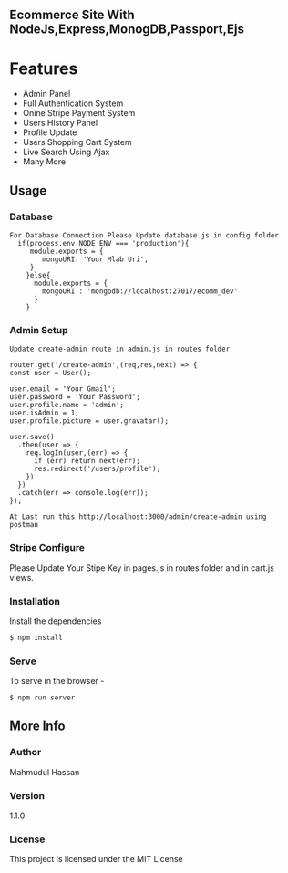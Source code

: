 ## Ecommerce Site With NodeJs,Express,MonogDB,Passport,Ejs


# Features
  * Admin Panel
  * Full Authentication System
  * Onine Stripe Payment System
  * Users History Panel
  * Profile Update
  * Users Shopping Cart System
  * Live Search Using Ajax
  * Many More




## Usage

   ### Database
    For Database Connection Please Update database.js in config folder
      if(process.env.NODE_ENV === 'production'){
         module.exports = {
            mongoURI: 'Your Mlab Uri',
         }
        }else{
          module.exports = {
            mongoURI : 'mongodb://localhost:27017/ecomm_dev'
          }
        }

  ### Admin Setup
    Update create-admin route in admin.js in routes folder

    router.get('/create-admin',(req,res,next) => {
    const user = User();

    user.email = 'Your Gmail';
    user.password = 'Your Password';
    user.profile.name = 'admin';
    user.isAdmin = 1;
    user.profile.picture = user.gravatar();

    user.save()
      .then(user => {
        req.logIn(user,(err) => {
          if (err) return next(err);
          res.redirect('/users/profile');
        })
      })
      .catch(err => console.log(err));
    });

    At Last run this http://localhost:3000/admin/create-admin using postman

  ### Stripe Configure
   Please Update Your Stipe Key in pages.js in routes folder and in cart.js views.


### Installation

Install the dependencies

```sh
$ npm install
```

### Serve
To serve in the browser  -

```sh
$ npm run server
```


## More Info

### Author

Mahmudul Hassan

### Version
1.1.0

### License

This project is licensed under the MIT License
